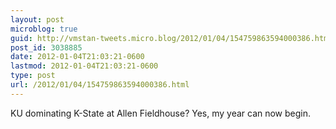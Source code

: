 ```yaml
---
layout: post
microblog: true
guid: http://vmstan-tweets.micro.blog/2012/01/04/154759863594000386.html
post_id: 3038885
date: 2012-01-04T21:03:21-0600
lastmod: 2012-01-04T21:03:21-0600
type: post
url: /2012/01/04/154759863594000386.html
---
```

KU dominating K-State at Allen Fieldhouse? Yes, my year can now begin.
